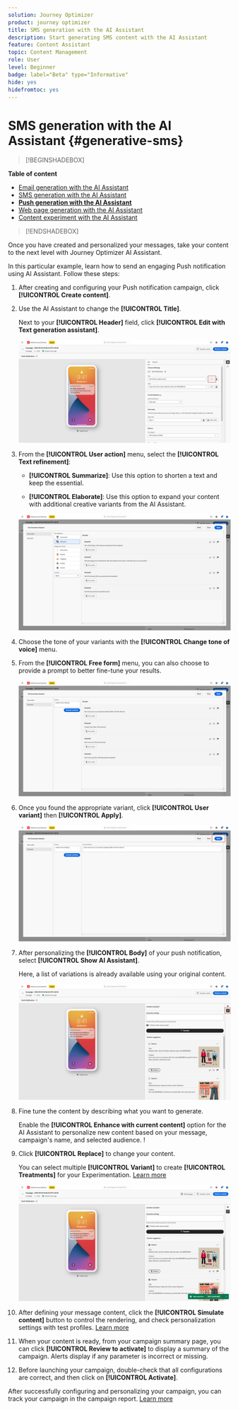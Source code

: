 ```yaml
---
solution: Journey Optimizer
product: journey optimizer
title: SMS generation with the AI Assistant
description: Start generating SMS content with the AI Assistant
feature: Content Assistant
topic: Content Management
role: User
level: Beginner
badge: label="Beta" type="Informative"
hide: yes
hidefromtoc: yes
---
```

# SMS generation with the AI Assistant {#generative-sms}

>[!BEGINSHADEBOX]

**Table of content**

* [Email generation with the AI Assistant](generative-email.md)
* [SMS generation with the AI Assistant](generative-SMS.md)
* **[Push generation with the AI Assistant](generative-push.md)**
* [Web page generation with the AI Assistant](generative-web.md)
* [Content experiment with the AI Assistant](generative-experimentation.md)

>[!ENDSHADEBOX]

Once you have created and personalized your messages, take your content to the next level with Journey Optimizer AI Assistant.

In this particular example, learn how to send an engaging Push notification using AI Assistant. Follow these steps:

1. After creating and configuring your Push notification campaign, click **[!UICONTROL Create content]**.

1. Use the AI Assistant to change the **[!UICONTROL Title]**.

    Next to your **[!UICONTROL Header]** field, click **[!UICONTROL Edit with Text generation assistant]**.

    ![](assets/gen-ai-title-1.png)

1. From the **[!UICONTROL User action]** menu, select the **[!UICONTROL Text refinement]**:

    * **[!UICONTROL Summarize]**: Use this option to shorten a text and keep the essential.
    
    * **[!UICONTROL Elaborate]**: Use this option to expand your content with additional creative variants from the AI Assistant.

    ![](assets/gen-ai-title-2.png)

1. Choose the tone of your variants with the **[!UICONTROL Change tone of voice]** menu.

1. From the **[!UICONTROL Free form]** menu, you can also choose to provide a prompt to better fine-tune your results.

    ![](assets/gen-ai-title-3.png)

1. Once you found the appropriate variant, click **[!UICONTROL User variant]** then **[!UICONTROL Apply]**.

    ![](assets/gen-ai-title-4.png)

1. After personalizing the **[!UICONTROL Body]** of your push notification, select **[!UICONTROL Show AI Assistant]**. 

    Here, a list of variations is already available using your original content.

    ![](assets/gen-ai-title-5.png)

1. Fine tune the content by describing what you want to generate. 
    
    Enable the **[!UICONTROL Enhance with current content]** option for the AI Assistant to personalize new content based on your message, campaign's name, and selected audience.
!
1. Click **[!UICONTROL Replace]** to change your content.

    You can select multiple **[!UICONTROL Variant]** to create **[!UICONTROL Treatments]** for your Experimentation. [Learn more](generative-experimentation.md)

    ![](assets/gen-ai-title-6.png)

1. After defining your message content, click the **[!UICONTROL Simulate content]** button to control the rendering, and check personalization settings with test profiles. [Learn more](../content-management/preview-test.md)

1. When your content is ready, from your campaign summary page, you can click **[!UICONTROL Review to activate]** to display a summary of the campaign. Alerts display if any parameter is incorrect or missing.

1. Before launching your campaign, double-check that all configurations are correct, and then click on **[!UICONTROL Activate]**.

After successfully configuring and personalizing your campaign, you can track your campaign in the campaign report. [Learn more](../reports/campaign-global-report.md)
